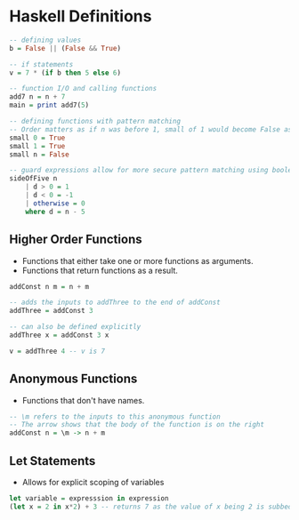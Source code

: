 # Haskell Definitions

```haskell
-- defining values
b = False || (False && True)

-- if statements
v = 7 * (if b then 5 else 6)

-- function I/O and calling functions
add7 n = n + 7
main = print add7(5)

-- defining functions with pattern matching
-- Order matters as if n was before 1, small of 1 would become False as the pattern applies.
small 0 = True
small 1 = True
small n = False

-- guard expressions allow for more secure pattern matching using boolean expressions.
sideOfFive n
    | d > 0 = 1
    | d < 0 = -1
    | otherwise = 0
    where d = n - 5
```

## Higher Order Functions
* Functions that either take one or more functions as arguments.
* Functions that return functions as a result.

```haskell
addConst n m = n + m

-- adds the inputs to addThree to the end of addConst
addThree = addConst 3

-- can also be defined explicitly
addThree x = addConst 3 x

v = addThree 4 -- v is 7
```

## Anonymous Functions
* Functions that don't have names.
```haskell
-- \m refers to the inputs to this anonymous function
-- The arrow shows that the body of the function is on the right
addConst n = \m -> n + m
```

## Let Statements
* Allows for explicit scoping of variables
```haskell
let variable = expresssion in expression
(let x = 2 in x*2) + 3 -- returns 7 as the value of x being 2 is subbed into the equation.
```